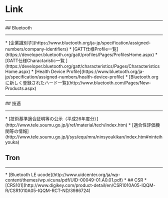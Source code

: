 # Link
<hr>
## Bluetooth
<hr>
* [企業識別子](https://www.bluetooth.org/ja-jp/specification/assigned-numbers/company-identifiers)
* [GATT仕様Profile一覧](https://developer.bluetooth.org/gatt/profiles/Pages/ProfilesHome.aspx)
* [GATT仕様Charactaristic一覧
](https://developer.bluetooth.org/gatt/characteristics/Pages/CharacteristicsHome.aspx)
* [Health Device Profile](https://www.bluetooth.org/ja-jp/specification/assigned-numbers/health-device-profile)
* [Bluetooth.orgに新しく登録されたハード一覧](http://www.bluetooth.com/Pages/New-Products.aspx)<br>

<hr>
## 技適
<hr>
* [技術基準適合証明等の公示（平成26年度分）](http://www.tele.soumu.go.jp/j/ref/material/tech/index.htm)
* [適合性評価機関等の情報](http://www.tele.soumu.go.jp/j/sys/equ/mra/ninsyoukikan/index.htm#ninteihyouka)

## Tron
<hr>
* [Bluetooth LE ucode](http://www.uidcenter.org/ja/wp-content/themes/wp.vicuna/pdf/UID-00049-01.A0.01.pdf)
* 
## CSR
* [CRS101](http://www.digikey.com/product-detail/en/CSR1010A05-IQQM-R/CSR1010A05-IQQM-RCT-ND/3986724)